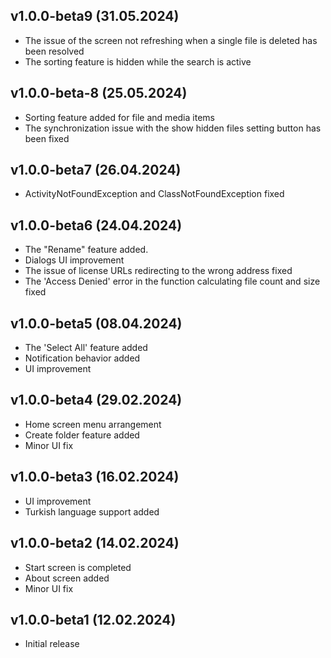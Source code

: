 ## v1.0.0-beta9 (31.05.2024)
* The issue of the screen not refreshing when a single file is deleted has been resolved
* The sorting feature is hidden while the search is active

## v1.0.0-beta-8 (25.05.2024)
* Sorting feature added for file and media items
* The synchronization issue with the show hidden files setting button has been fixed

## v1.0.0-beta7 (26.04.2024)

* ActivityNotFoundException and ClassNotFoundException fixed

## v1.0.0-beta6 (24.04.2024)

* The "Rename" feature added.
* Dialogs UI improvement
* The issue of license URLs redirecting to the wrong address fixed
* The 'Access Denied' error in the function calculating file count and size fixed

## v1.0.0-beta5 (08.04.2024)

* The 'Select All' feature added
* Notification behavior added
* UI improvement

## v1.0.0-beta4 (29.02.2024)

* Home screen menu arrangement
* Create folder feature added
* Minor UI fix

## v1.0.0-beta3 (16.02.2024)

* UI improvement
* Turkish language support added

## v1.0.0-beta2 (14.02.2024)

* Start screen is completed
* About screen added
* Minor UI fix

## v1.0.0-beta1 (12.02.2024)

* Initial release
